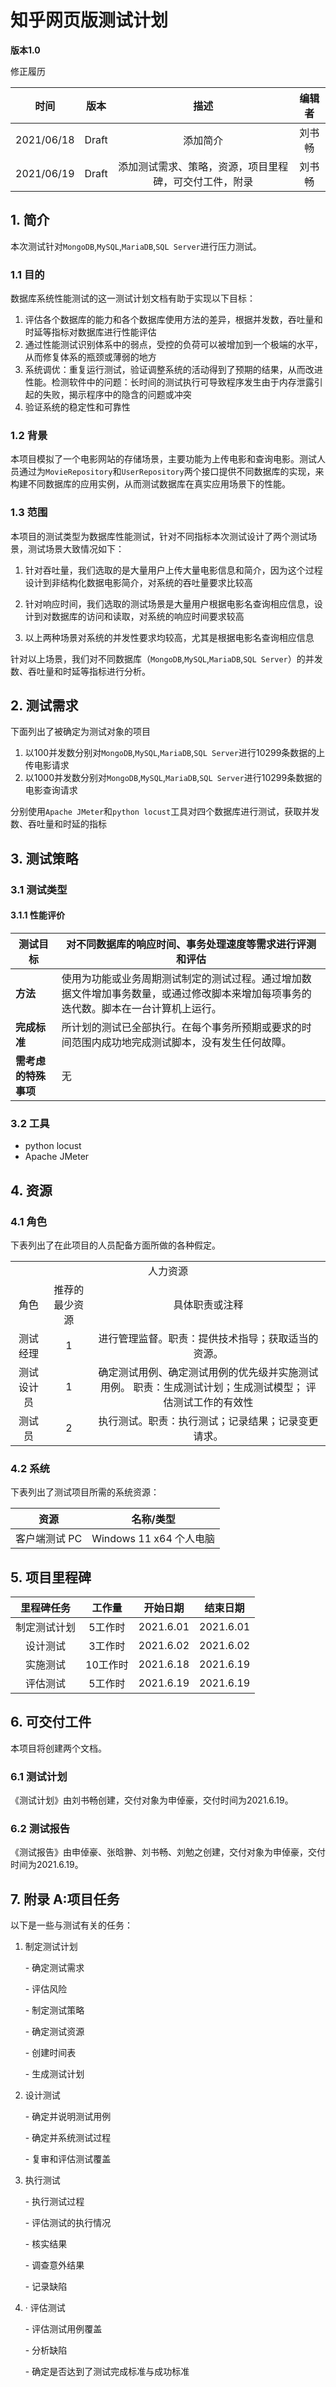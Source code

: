# 知乎网页版测试计划

**版本1.0**

修正履历

|    时间    | 版本  |                          描述                          | 编辑者 |
| :--------: | :---: | :----------------------------------------------------: | :----: |
| 2021/06/18 | Draft |                        添加简介                        | 刘书畅 |
| 2021/06/19 | Draft | 添加测试需求、策略，资源，项目里程碑，可交付工件，附录 | 刘书畅 |



## 1. 简介

本次测试针对`MongoDB`,`MySQL`,`MariaDB`,`SQL Server`进行压力测试。

### 1.1 目的

数据库系统性能测试的这一测试计划文档有助于实现以下目标：

1. 评估各个数据库的能力和各个数据库使用方法的差异，根据并发数，吞吐量和时延等指标对数据库进行性能评估
2. 通过性能测试识别体系中的弱点，受控的负荷可以被增加到一个极端的水平，从而修复体系的瓶颈或薄弱的地方
3. 系统调优：重复运行测试，验证调整系统的活动得到了预期的结果，从而改进性能。检测软件中的问题：长时间的测试执行可导致程序发生由于内存泄露引起的失败，揭示程序中的隐含的问题或冲突
4. 验证系统的稳定性和可靠性
   

### 1.2 背景

本项目模拟了一个电影网站的存储场景，主要功能为上传电影和查询电影。测试人员通过为`MovieRepository`和`UserRepository`两个接口提供不同数据库的实现，来构建不同数据库的应用实例，从而测试数据库在真实应用场景下的性能。

### 1.3 范围

本项目的测试类型为数据库性能测试，针对不同指标本次测试设计了两个测试场景，测试场景大致情况如下：

1. 针对吞吐量，我们选取的是大量用户上传大量电影信息和简介，因为这个过程设计到非结构化数据电影简介，对系统的吞吐量要求比较高

2. 针对响应时间，我们选取的测试场景是大量用户根据电影名查询相应信息，设计到对数据库的访问和读取，对系统的响应时间要求较高
3. 以上两种场景对系统的并发性要求均较高，尤其是根据电影名查询相应信息

针对以上场景，我们对不同数据库（`MongoDB`,`MySQL`,`MariaDB`,`SQL Server`）的并发数、吞吐量和时延等指标进行分析。



## 2. 测试需求

下面列出了被确定为测试对象的项目

1. 以100并发数分别对`MongoDB`,`MySQL`,`MariaDB`,`SQL Server`进行10299条数据的上传电影请求
2. 以1000并发数分别对`MongoDB`,`MySQL`,`MariaDB`,`SQL Server`进行10299条数据的电影查询请求

分别使用`Apache JMeter`和`python locust`工具对四个数据库进行测试，获取并发数、吞吐量和时延的指标



## 3. 测试策略

### 3.1 测试类型

#### 3.1.1 性能评价

| 测试目标             | 对不同数据库的响应时间、事务处理速度等需求进行评测和评估     |
| -------------------- | ------------------------------------------------------------ |
| **方法**             | 使用为功能或业务周期测试制定的测试过程。通过增加数据文件增加事务数量，或通过修改脚本来增加每项事务的迭代数。脚本在一台计算机上运行。 |
| **完成标准**         | 所计划的测试已全部执行。在每个事务所预期或要求的时间范围内成功地完成测试脚本，没有发生任何故障。 |
| **需考虑的特殊事项** | 无                                                           |

### 3.2 工具

* python locust
* Apache JMeter

## 4. 资源

### 4.1 角色

下表列出了在此项目的人员配备方面所做的各种假定。

<table >
	<tr>
		<td colspan="3" align="center">人力资源</td>
	<tr>
	<tr>
		<td align="center">角色</td>
		<td align="center">推荐的最少资源</td>
		<td align="center">具体职责或注释</td>
	</tr>
	<tr>
		<td align="center">测试经理</td>
		<td align="center">1</td>
		<td align="center">进行管理监督。职责：提供技术指导；获取适当的资源。</td>
	</tr>
	<tr>
		<td align="center">测试设计员</td>
		<td align="center">1</td>
		<td align="center">确定测试用例、确定测试用例的优先级并实施测试用例。  职责：生成测试计划；生成测试模型； 评估测试工作的有效性</td>
	</tr> 
    <tr>
		<td align="center">测试员</td>
		<td align="center">2</td>
		<td align="center">执行测试。职责：执行测试；记录结果；记录变更请求。</td>
	</tr> 
</table>



### 4.2 系统

下表列出了测试项目所需的系统资源：

| 资源          | 名称/类型                |
| ------------- | ------------------------ |
| 客户端测试 PC | Windows 11 x64  个人电脑 |



## 5. 项目里程碑

| **里程碑任务** | **工作量** | **开始日期** | **结束日期** |
| :------------: | :--------: | :----------: | :----------: |
|  制定测试计划  |  5工作时   |  2021.6.01   |  2021.6.01   |
|    设计测试    |  3工作时   |  2021.6.02   |  2021.6.02   |
|    实施测试    |  10工作时  |  2021.6.18   |  2021.6.19   |
|    评估测试    |  5工作时   |  2021.6.19   |  2021.6.19   |



## 6. 可交付工件

本项目将创建两个文档。

### 6.1 测试计划

《测试计划》由刘书畅创建，交付对象为申倬豪，交付时间为2021.6.19。

### 6.2 测试报告

《测试报告》由申倬豪、张晗翀、刘书畅、刘勉之创建，交付对象为申倬豪，交付时间为2021.6.19。



## 7. 附录 A:项目任务

以下是一些与测试有关的任务：

1. 制定测试计划

   \-  确定测试需求

   \-  评估风险

   \-  制定测试策略

   \-  确定测试资源

   \-  创建时间表

   \-  生成测试计划

2. 设计测试

   \-  确定并说明测试用例

   \-   确定并系统测试过程

   \-   复审和评估测试覆盖  

3. 执行测试

   \-   执行测试过程

   \-   评估测试的执行情况

   \-   核实结果

   \-   调查意外结果

   \-   记录缺陷

4. ·  评估测试

   \-   评估测试用例覆盖

   \-   分析缺陷

   \-   确定是否达到了测试完成标准与成功标准